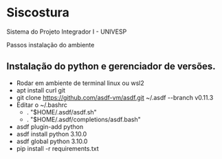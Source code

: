 # Siscostura
Sistema do Projeto Integrador I - UNIVESP

Passos instalação do ambiente
## Instalação do python e gerenciador de versões.
- Rodar em ambiente de terminal linux ou wsl2
- apt install curl git
- git clone https://github.com/asdf-vm/asdf.git ~/.asdf --branch v0.11.3
- Editar o ~/.bashrc
  - . "$HOME/.asdf/asdf.sh"
  - . "$HOME/.asdf/completions/asdf.bash"
 - asdf plugin-add python
 - asdf install python 3.10.0
 - asdf global python 3.10.0
- pip install -r requirements.txt
 
